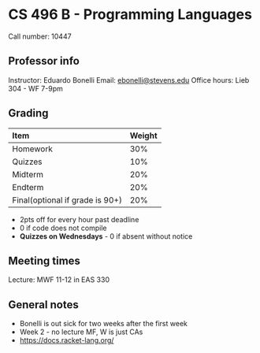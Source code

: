 # CS 496 B - Programming Languages
Call number: 10447

## Professor info
Instructor: Eduardo Bonelli
Email: ebonelli@stevens.edu
Office hours: Lieb 304 - WF 7-9pm

## Grading
Item|Weight
:--|:--
Homework|30%
Quizzes|10%
Midterm|20%
Endterm|20%
Final(optional if grade is 90+)|20%

* 2pts off for every hour past deadline
* 0 if code does not compile
* **Quizzes on Wednesdays** - 0 if absent without notice

## Meeting times
Lecture: MWF 11-12 in EAS 330

## General notes
* Bonelli is out sick for two weeks after the first week
* Week 2 - no lecture MF, W is just CAs
* https://docs.racket-lang.org/
